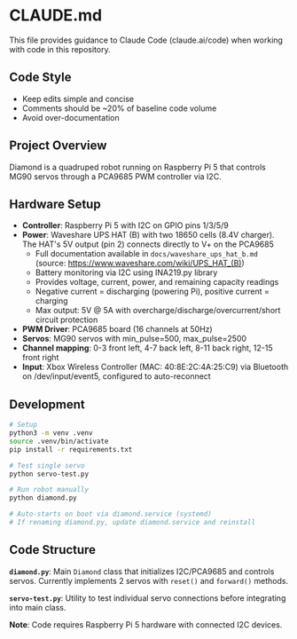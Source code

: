 # CLAUDE.md

This file provides guidance to Claude Code (claude.ai/code) when working with code in this repository.

## Code Style

- Keep edits simple and concise
- Comments should be ~20% of baseline code volume
- Avoid over-documentation

## Project Overview

Diamond is a quadruped robot running on Raspberry Pi 5 that controls MG90 servos through a PCA9685 PWM controller via I2C.

## Hardware Setup

- **Controller**: Raspberry Pi 5 with I2C on GPIO pins 1/3/5/9
- **Power**: Waveshare UPS HAT (B) with two 18650 cells (8.4V charger). The HAT's 5V output (pin 2) connects directly to V+ on the PCA9685
  - Full documentation available in `docs/waveshare_ups_hat_b.md` (source: https://www.waveshare.com/wiki/UPS_HAT_(B))
  - Battery monitoring via I2C using INA219.py library
  - Provides voltage, current, power, and remaining capacity readings
  - Negative current = discharging (powering Pi), positive current = charging
  - Max output: 5V @ 5A with overcharge/discharge/overcurrent/short circuit protection
- **PWM Driver**: PCA9685 board (16 channels at 50Hz)
- **Servos**: MG90 servos with min_pulse=500, max_pulse=2500
- **Channel mapping**: 0-3 front left, 4-7 back left, 8-11 back right, 12-15 front right
- **Input**: Xbox Wireless Controller (MAC: 40:8E:2C:4A:25:C9) via Bluetooth on /dev/input/event5, configured to auto-reconnect

## Development

```bash
# Setup
python3 -m venv .venv
source .venv/bin/activate
pip install -r requirements.txt

# Test single servo
python servo-test.py

# Run robot manually
python diamond.py

# Auto-starts on boot via diamond.service (systemd)
# If renaming diamond.py, update diamond.service and reinstall
```

## Code Structure

**`diamond.py`**: Main `Diamond` class that initializes I2C/PCA9685 and controls servos. Currently implements 2 servos with `reset()` and `forward()` methods.

**`servo-test.py`**: Utility to test individual servo connections before integrating into main class.

**Note**: Code requires Raspberry Pi 5 hardware with connected I2C devices.
